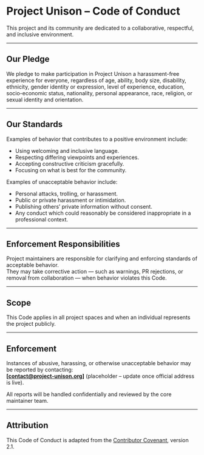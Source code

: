 # Project Unison – Code of Conduct

This project and its community are dedicated to a collaborative, respectful, and inclusive environment.

---

## Our Pledge
We pledge to make participation in Project Unison a harassment-free experience for everyone, regardless of age, ability, body size, disability, ethnicity, gender identity or expression, level of experience, education, socio-economic status, nationality, personal appearance, race, religion, or sexual identity and orientation.

---

## Our Standards
Examples of behavior that contributes to a positive environment include:
- Using welcoming and inclusive language.  
- Respecting differing viewpoints and experiences.  
- Accepting constructive criticism gracefully.  
- Focusing on what is best for the community.  

Examples of unacceptable behavior include:
- Personal attacks, trolling, or harassment.  
- Public or private harassment or intimidation.  
- Publishing others’ private information without consent.  
- Any conduct which could reasonably be considered inappropriate in a professional context.

---

## Enforcement Responsibilities
Project maintainers are responsible for clarifying and enforcing standards of acceptable behavior.  
They may take corrective action — such as warnings, PR rejections, or removal from collaboration — when behavior violates this Code.

---

## Scope
This Code applies in all project spaces and when an individual represents the project publicly.

---

## Enforcement
Instances of abusive, harassing, or otherwise unacceptable behavior may be reported by contacting:  
**[contact@project-unison.org]** (placeholder – update once official address is live).

All reports will be handled confidentially and reviewed by the core maintainer team.

---

## Attribution
This Code of Conduct is adapted from the [Contributor Covenant](https://www.contributor-covenant.org/), version 2.1.
